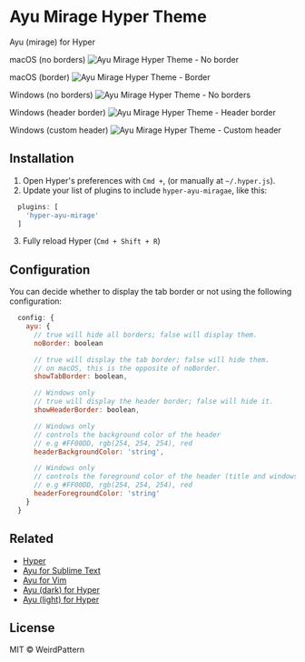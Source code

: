 # Ayu Mirage Hyper Theme
Ayu (mirage) for Hyper

macOS (no borders)
![Ayu Mirage Hyper Theme - No border](https://cloud.githubusercontent.com/assets/19519411/26340080/fac0f5e8-3f51-11e7-9a8f-760c5fa80c55.png)

macOS (border)
![Ayu Mirage Hyper Theme - Border](https://cloud.githubusercontent.com/assets/19519411/26340074/f721a892-3f51-11e7-957c-90576cc92646.png)

Windows (no borders)
![Ayu Mirage Hyper Theme - No borders](https://cloud.githubusercontent.com/assets/19519411/26419524/9d3b83c2-4085-11e7-9a30-82cbe032de1d.png)

Windows (header border)
![Ayu Mirage Hyper Theme - Header border](https://cloud.githubusercontent.com/assets/19519411/26419522/9d305696-4085-11e7-8a24-6a6f7783f056.png)

Windows (custom header)
![Ayu Mirage Hyper Theme - Custom header](https://cloud.githubusercontent.com/assets/19519411/26419523/9d358972-4085-11e7-9873-fc8ab1293ea3.png)

## Installation
1. Open Hyper's preferences with `Cmd +`, (or manually at `~/.hyper.js`).
2. Update your list of plugins to include `hyper-ayu-miragae`, like this:

```javascript
  plugins: [
    'hyper-ayu-mirage'
  ]
```

3. Fully reload Hyper (`Cmd + Shift + R`)

## Configuration
You can decide whether to display the tab border or not using the following configuration:

```javascript
  config: {
    ayu: {
      // true will hide all borders; false will display them.
      noBorder: boolean 

      // true will display the tab border; false will hide them.
      // on macOS, this is the opposite of noBorder.
      showTabBorder: boolean,

      // Windows only
      // true will display the header border; false will hide it.
      showHeaderBorder: boolean,

      // Windows only
      // controls the background color of the header
      // e.g #FF00DD, rgb(254, 254, 254), red
      headerBackgroundColor: 'string',

      // Windows only
      // controls the foreground color of the header (title and windows controls)
      // e.g #FF00DD, rgb(254, 254, 254), red
      headerForegroundColor: 'string'
    }
  }
```

## Related

- [Hyper](https://hyper.is/)
- [Ayu for Sublime Text](https://github.com/dempfi/ayu)
- [Ayu for Vim](https://github.com/ayu-theme/ayu-vim)
- [Ayu (dark) for Hyper](https://github.com/licatajustin/hyper-ayu)
- [Ayu (light) for Hyper](https://github.com/weirdpattern/hyper-ayu-light)

## License
MIT © WeirdPattern
